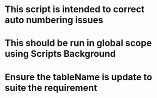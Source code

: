 # This script is intended to correct auto numbering issues
# This should be run in global scope using Scripts Background
# Ensure the tableName is update to suite the requirement
